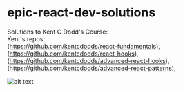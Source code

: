 # epic-react-dev-solutions
Solutions to Kent C Dodd's Course: <br/>
Kent's repos: <br/>
(https://github.com/kentcdodds/react-fundamentals), <br/>
(https://github.com/kentcdodds/react-hooks), <br />
(https://github.com/kentcdodds/advanced-react-hooks), <br />
(https://github.com/kentcdodds/advanced-react-patterns),

![alt text](https://epicreact.dev/og-image.png?v=20201021)
